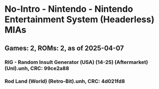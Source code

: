 # No-Intro - Nintendo - Nintendo Entertainment System (Headerless) MIAs
## Games: 2, ROMs: 2, as of 2025-04-07

### RIG - Random Insult Generator (USA) (14-25) (Aftermarket) (Unl).unh, CRC: 99ce2a88
### Rod Land (World) (Retro-Bit).unh, CRC: 4d021fd8
